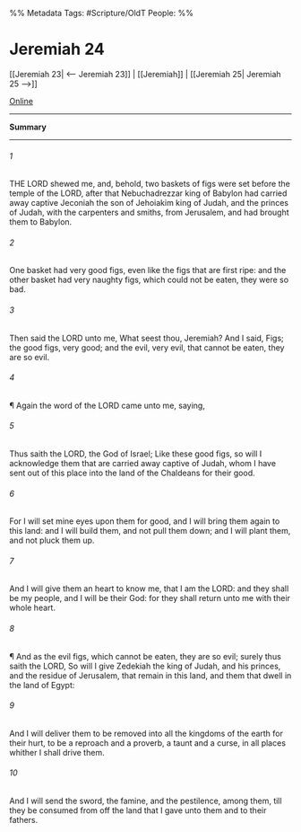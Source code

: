 

%% Metadata
Tags: #Scripture/OldT
People: 
%%
# Jeremiah 24
[[Jeremiah 23| <-- Jeremiah 23]] | [[Jeremiah]] | [[Jeremiah 25| Jeremiah 25 -->]]

[Online](https://churchofjesuschrist.org/study/scriptures/ot/jer/24?lang=eng)

---
__Summary__



---

###### 1
THE LORD shewed me, and, behold, two baskets of figs were set before the temple of the LORD, after that Nebuchadrezzar king of Babylon had carried away captive Jeconiah the son of Jehoiakim king of Judah, and the princes of Judah, with the carpenters and smiths, from Jerusalem, and had brought them to Babylon.
###### 2
One basket had very good figs, even like the figs that are first ripe: and the other basket had very naughty figs, which could not be eaten, they were so bad.
###### 3
Then said the LORD unto me, What seest thou, Jeremiah?  And I said, Figs; the good figs, very good; and the evil, very evil, that cannot be eaten, they are so evil.
###### 4
¶ Again the word of the LORD came unto me, saying,
###### 5
Thus saith the LORD, the God of Israel; Like these good figs, so will I acknowledge them that are carried away captive of Judah, whom I have sent out of this place into the land of the Chaldeans for their good.
###### 6
For I will set mine eyes upon them for good, and I will bring them again to this land: and I will build them, and not pull them down; and I will plant them, and not pluck them up.
###### 7
And I will give them an heart to know me, that I am the LORD: and they shall be my people, and I will be their God: for they shall return unto me with their whole heart.
###### 8
¶ And as the evil figs, which cannot be eaten, they are so evil; surely thus saith the LORD, So will I give Zedekiah the king of Judah, and his princes, and the residue of Jerusalem, that remain in this land, and them that dwell in the land of Egypt:
###### 9
And I will deliver them to be removed into all the kingdoms of the earth for their hurt, to be a reproach and a proverb, a taunt and a curse, in all places whither I shall drive them.
###### 10
And I will send the sword, the famine, and the pestilence, among them, till they be consumed from off the land that I gave unto them and to their fathers.



